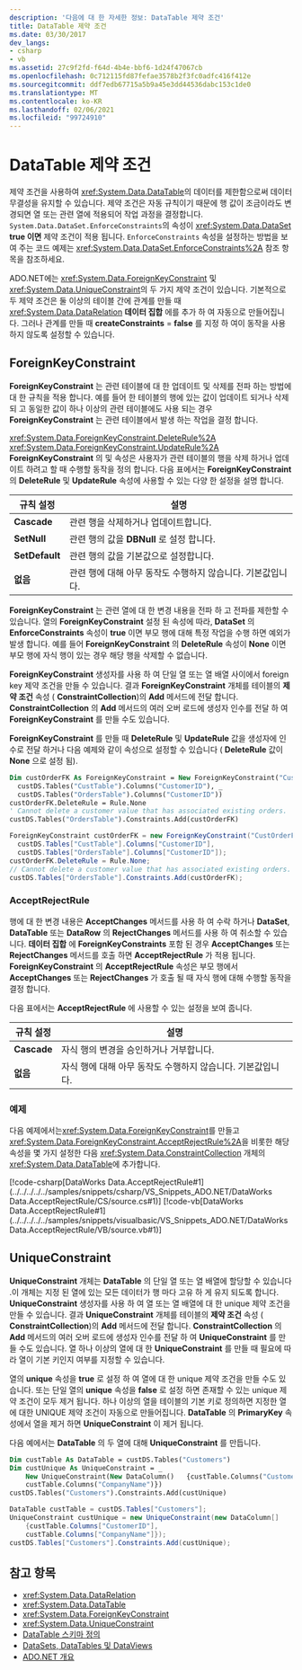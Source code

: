 ```yaml
---
description: '다음에 대 한 자세한 정보: DataTable 제약 조건'
title: DataTable 제약 조건
ms.date: 03/30/2017
dev_langs:
- csharp
- vb
ms.assetid: 27c9f2fd-f64d-4b4e-bbf6-1d24f47067cb
ms.openlocfilehash: 0c712115fd87fefae3578b2f3fc0adfc416f412e
ms.sourcegitcommit: ddf7edb67715a5b9a45e3dd44536dabc153c1de0
ms.translationtype: MT
ms.contentlocale: ko-KR
ms.lasthandoff: 02/06/2021
ms.locfileid: "99724910"
---
```

# <a name="datatable-constraints"></a>DataTable 제약 조건

제약 조건을 사용하여 <xref:System.Data.DataTable>의 데이터를 제한함으로써 데이터 무결성을 유지할 수 있습니다. 제약 조건은 자동 규칙이기 때문에 행 값이 조금이라도 변경되면 열 또는 관련 열에 적용되어 작업 과정을 결정합니다. `System.Data.DataSet.EnforceConstraints`의 속성이 <xref:System.Data.DataSet> **true 이면** 제약 조건이 적용 됩니다. `EnforceConstraints` 속성을 설정하는 방법을 보여 주는 코드 예제는 <xref:System.Data.DataSet.EnforceConstraints%2A> 참조 항목을 참조하세요.  
  
 ADO.NET에는 <xref:System.Data.ForeignKeyConstraint> 및 <xref:System.Data.UniqueConstraint>의 두 가지 제약 조건이 있습니다. 기본적으로 두 제약 조건은 둘 이상의 테이블 간에 관계를 만들 때 <xref:System.Data.DataRelation> **데이터 집합** 에를 추가 하 여 자동으로 만들어집니다. 그러나 관계를 만들 때 **createConstraints**  =  **false** 를 지정 하 여이 동작을 사용 하지 않도록 설정할 수 있습니다.  
  
## <a name="foreignkeyconstraint"></a>ForeignKeyConstraint  

 **ForeignKeyConstraint** 는 관련 테이블에 대 한 업데이트 및 삭제를 전파 하는 방법에 대 한 규칙을 적용 합니다. 예를 들어 한 테이블의 행에 있는 값이 업데이트 되거나 삭제 되 고 동일한 값이 하나 이상의 관련 테이블에도 사용 되는 경우 **ForeignKeyConstraint** 는 관련 테이블에서 발생 하는 작업을 결정 합니다.  
  
 <xref:System.Data.ForeignKeyConstraint.DeleteRule%2A> <xref:System.Data.ForeignKeyConstraint.UpdateRule%2A> **ForeignKeyConstraint** 의 및 속성은 사용자가 관련 테이블의 행을 삭제 하거나 업데이트 하려고 할 때 수행할 동작을 정의 합니다. 다음 표에서는 **ForeignKeyConstraint** 의 **DeleteRule** 및 **UpdateRule** 속성에 사용할 수 있는 다양 한 설정을 설명 합니다.  
  
|규칙 설정|설명|  
|------------------|-----------------|  
|**Cascade**|관련 행을 삭제하거나 업데이트합니다.|  
|**SetNull**|관련 행의 값을 **DBNull** 로 설정 합니다.|  
|**SetDefault**|관련 행의 값을 기본값으로 설정합니다.|  
|**없음**|관련 행에 대해 아무 동작도 수행하지 않습니다. 기본값입니다.|  
  
 **ForeignKeyConstraint** 는 관련 열에 대 한 변경 내용을 전파 하 고 전파를 제한할 수 있습니다. 열의 **ForeignKeyConstraint** 설정 된 속성에 따라, **DataSet** 의 **EnforceConstraints** 속성이 **true** 이면 부모 행에 대해 특정 작업을 수행 하면 예외가 발생 합니다. 예를 들어 **ForeignKeyConstraint** 의 **DeleteRule** 속성이 **None** 이면 부모 행에 자식 행이 있는 경우 해당 행을 삭제할 수 없습니다.  
  
 **ForeignKeyConstraint** 생성자를 사용 하 여 단일 열 또는 열 배열 사이에서 foreign key 제약 조건을 만들 수 있습니다. 결과 **ForeignKeyConstraint** 개체를 테이블의 **제약 조건** 속성 ( **ConstraintCollection**)의 **Add** 메서드에 전달 합니다. **ConstraintCollection** 의 **Add** 메서드의 여러 오버 로드에 생성자 인수를 전달 하 여 **ForeignKeyConstraint** 를 만들 수도 있습니다.  
  
 **ForeignKeyConstraint** 를 만들 때 **DeleteRule** 및 **UpdateRule** 값을 생성자에 인수로 전달 하거나 다음 예제와 같이 속성으로 설정할 수 있습니다 ( **DeleteRule** 값이 **None** 으로 설정 됨).  
  
```vb  
Dim custOrderFK As ForeignKeyConstraint = New ForeignKeyConstraint("CustOrderFK", _  
  custDS.Tables("CustTable").Columns("CustomerID"), _  
  custDS.Tables("OrdersTable").Columns("CustomerID"))  
custOrderFK.DeleteRule = Rule.None
' Cannot delete a customer value that has associated existing orders.  
custDS.Tables("OrdersTable").Constraints.Add(custOrderFK)  
```  
  
```csharp  
ForeignKeyConstraint custOrderFK = new ForeignKeyConstraint("CustOrderFK",  
  custDS.Tables["CustTable"].Columns["CustomerID"],
  custDS.Tables["OrdersTable"].Columns["CustomerID"]);  
custOrderFK.DeleteRule = Rule.None;
// Cannot delete a customer value that has associated existing orders.  
custDS.Tables["OrdersTable"].Constraints.Add(custOrderFK);  
```  
  
### <a name="acceptrejectrule"></a>AcceptRejectRule  

 행에 대 한 변경 내용은 **AcceptChanges** 메서드를 사용 하 여 수락 하거나 **DataSet**, **DataTable** 또는 **DataRow** 의 **RejectChanges** 메서드를 사용 하 여 취소할 수 있습니다. **데이터 집합** 에 **ForeignKeyConstraints** 포함 된 경우 **AcceptChanges** 또는 **RejectChanges** 메서드를 호출 하면 **AcceptRejectRule** 가 적용 됩니다. **ForeignKeyConstraint** 의 **AcceptRejectRule** 속성은 부모 행에서 **AcceptChanges** 또는 **RejectChanges** 가 호출 될 때 자식 행에 대해 수행할 동작을 결정 합니다.  
  
 다음 표에서는 **AcceptRejectRule** 에 사용할 수 있는 설정을 보여 줍니다.  
  
|규칙 설정|설명|  
|------------------|-----------------|  
|**Cascade**|자식 행의 변경을 승인하거나 거부합니다.|  
|**없음**|자식 행에 대해 아무 동작도 수행하지 않습니다. 기본값입니다.|  
  
### <a name="example"></a>예제  

 다음 예제에서는<xref:System.Data.ForeignKeyConstraint>를 만들고 <xref:System.Data.ForeignKeyConstraint.AcceptRejectRule%2A>을 비롯한 해당 속성을 몇 가지 설정한 다음 <xref:System.Data.ConstraintCollection> 개체의 <xref:System.Data.DataTable>에 추가합니다.  
  
 [!code-csharp[DataWorks Data.AcceptRejectRule#1](../../../../../samples/snippets/csharp/VS_Snippets_ADO.NET/DataWorks Data.AcceptRejectRule/CS/source.cs#1)]
 [!code-vb[DataWorks Data.AcceptRejectRule#1](../../../../../samples/snippets/visualbasic/VS_Snippets_ADO.NET/DataWorks Data.AcceptRejectRule/VB/source.vb#1)]  
  
## <a name="uniqueconstraint"></a>UniqueConstraint  

 **UniqueConstraint** 개체는 **DataTable** 의 단일 열 또는 열 배열에 할당할 수 있습니다 .이 개체는 지정 된 열에 있는 모든 데이터가 행 마다 고유 하 게 유지 되도록 합니다. **UniqueConstraint** 생성자를 사용 하 여 열 또는 열 배열에 대 한 unique 제약 조건을 만들 수 있습니다. 결과 **UniqueConstraint** 개체를 테이블의 **제약 조건** 속성 ( **ConstraintCollection**)의 **Add** 메서드에 전달 합니다. **ConstraintCollection** 의 **Add** 메서드의 여러 오버 로드에 생성자 인수를 전달 하 여 **UniqueConstraint** 를 만들 수도 있습니다. 열 하나 이상의 열에 대 한 **UniqueConstraint** 를 만들 때 필요에 따라 열이 기본 키인지 여부를 지정할 수 있습니다.  
  
 열의 **unique** 속성을 **true** 로 설정 하 여 열에 대 한 unique 제약 조건을 만들 수도 있습니다. 또는 단일 열의 **unique** 속성을 **false** 로 설정 하면 존재할 수 있는 unique 제약 조건이 모두 제거 됩니다. 하나 이상의 열을 테이블의 기본 키로 정의하면 지정한 열에 대한 UNIQUE 제약 조건이 자동으로 만들어집니다. **DataTable** 의 **PrimaryKey** 속성에서 열을 제거 하면 **UniqueConstraint** 이 제거 됩니다.  
  
 다음 예에서는 **DataTable** 의 두 열에 대해 **UniqueConstraint** 를 만듭니다.  
  
```vb  
Dim custTable As DataTable = custDS.Tables("Customers")  
Dim custUnique As UniqueConstraint = _  
    New UniqueConstraint(New DataColumn()   {custTable.Columns("CustomerID"), _  
    custTable.Columns("CompanyName")})  
custDS.Tables("Customers").Constraints.Add(custUnique)  
```  
  
```csharp  
DataTable custTable = custDS.Tables["Customers"];  
UniqueConstraint custUnique = new UniqueConstraint(new DataColumn[]
    {custTable.Columns["CustomerID"],
    custTable.Columns["CompanyName"]});  
custDS.Tables["Customers"].Constraints.Add(custUnique);  
```  
  
## <a name="see-also"></a>참고 항목

- <xref:System.Data.DataRelation>
- <xref:System.Data.DataTable>
- <xref:System.Data.ForeignKeyConstraint>
- <xref:System.Data.UniqueConstraint>
- [DataTable 스키마 정의](datatable-schema-definition.md)
- [DataSets, DataTables 및 DataViews](index.md)
- [ADO.NET 개요](../ado-net-overview.md)

